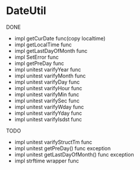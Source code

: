 # DateUtil

DONE 
  - impl getCurDate func(copy localtime)
  - impl getLocalTime func
  - impl getLastDayOfMonth func 
  - impl SetError func
  - impl getPreDay func 
  - impl unitest varifyYear func 
  - impl unitest varifyMonth func 
  - impl unitest varifyDay func 
  - impl unitest varifyHour func 
  - impl unitest varifyMin func 
  - impl unitest varifySec func 
  - impl unitest varifyWday func 
  - impl unitest varifyYday func 
  - impl unitest varifyIsdst func 

TODO 
  - impl unitest varifyStructTm func 
  - impl unitest getPreDay() func exception
  - impl unitest getLastDayOfMonth() func exception
  - impl strftime wrapper func 
